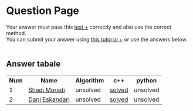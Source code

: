 # Question Page

Your answer must pass this
<a href='./test.md'>test +</a>
correctly and also use the correct method.
<br>
You can submit your answer using
<a href='https://github.com/EnAnsari/bcp-hsu/releases/download/3.0.0/teaching-submit-question.pdf'>this tutorial +</a>
or use the answers below.
<br><br>

## Answer tabale
<table>
  <tr>
    <th>Num</th>
    <th>Name</th>
    <th>Algorithm</th>
    <th>c++</th>
    <th>python</th>
  </tr>
  <tr>
    <td>1</td>
    <td>
        <a href='https://github.com/Shadim09/'>Shadi Moradi</a>
    </td>
    <td>unsolved</td>
    <td>
        <a href='./4021277287/practice.cpp'>solved</a>
    </td>
    <td>unsolved</td>
  </tr>
  <tr>
    <td>2</td>
     <td>
        <a href='https://github.com/dnyesf'>Dani Eskandari</a>
    </td>
    <td>unsolved</td>
    <td><a href='./4021277312/2007.cpp'>solved</a></td>
    <td>unsolved</td>
  </tr>
</table>